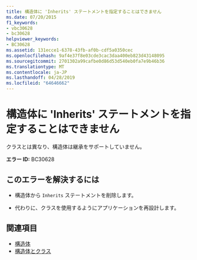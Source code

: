 ```yaml
---
title: 構造体に 'Inherits' ステートメントを指定することはできません
ms.date: 07/20/2015
f1_keywords:
- vbc30628
- bc30628
helpviewer_keywords:
- BC30628
ms.assetid: 131ecce1-6378-43fb-af0b-cdf5a0350cec
ms.openlocfilehash: 9af4e37f8e03cde3cac3daa400eb823d43148095
ms.sourcegitcommit: 2701302a99cafbe0d86d53d540eb0fa7e9b46b36
ms.translationtype: MT
ms.contentlocale: ja-JP
ms.lasthandoff: 04/28/2019
ms.locfileid: "64646662"
---
```

# <a name="structures-cannot-have-inherits-statements"></a>構造体に 'Inherits' ステートメントを指定することはできません
クラスとは異なり、構造体は継承をサポートしていません。  
  
 **エラー ID:** BC30628  
  
## <a name="to-correct-this-error"></a>このエラーを解決するには  
  
- 構造体から `Inherits` ステートメントを削除します。  
  
- 代わりに、クラスを使用するようにアプリケーションを再設計します。  
  
## <a name="see-also"></a>関連項目

- [構造体](../../visual-basic/programming-guide/language-features/data-types/structures.md)
- [構造体とクラス](../../visual-basic/programming-guide/language-features/data-types/structures-and-classes.md)
